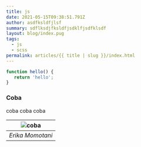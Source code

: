 ```yaml
---
title: js
date: 2021-05-15T09:38:51.791Z
author: asdfksldfjlsf
summary: sdflksdjfksldfjsdklfjsdfklsdf
layout: blog/index.pug
tags:
  - js
  - scss
permalink: articles/{{ title | slug }}/index.html
---
```

```javascript
function hello() {
   return 'hello';
}
```

### Coba

coba coba coba


| ![coba](/assets/images/erika2.jpg "coba") | 
|:--:| 
| *Erika Momotani* |
